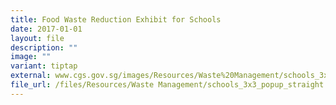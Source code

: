 ```yaml
---
title: Food Waste Reduction Exhibit for Schools
date: 2017-01-01
layout: file
description: ""
image: ""
variant: tiptap
external: www.cgs.gov.sg/images/Resources/Waste%20Management/schools_3x3_popup_straight.jpg
file_url: /files/Resources/Waste Management/schools_3x3_popup_straight.pdf
---
```

